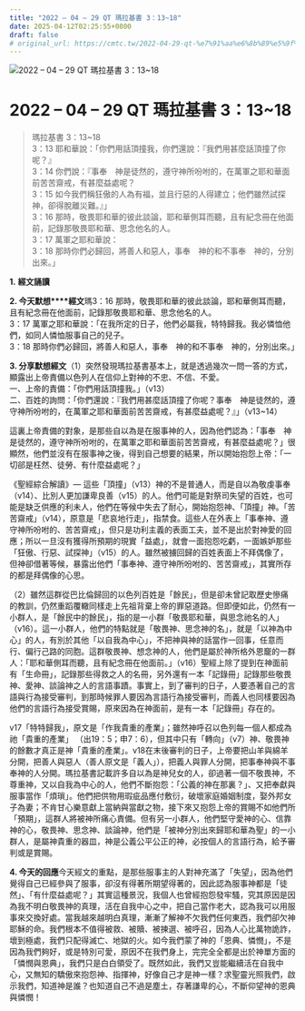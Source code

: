 ```yaml
---
title: "2022 – 04 – 29 QT 瑪拉基書 3：13~18"
date: 2025-04-12T02:25:55+0800
draft: false
# original_url: https://cmtc.tw/2022-04-29-qt-%e7%91%aa%e6%8b%89%e5%9f%ba%e6%9b%b8-3%ef%bc%9a1318
---
```


![2022 – 04 – 29 QT 瑪拉基書 3：13~18](/images/qt.jpg   "2022 – 04 – 29 QT 瑪拉基書 3：13~18")

# 2022 – 04 – 29 QT 瑪拉基書 3：13~18

> 瑪拉基書 3：13~18  
> 3：13 耶和華說：「你們用話頂撞我，你們還說：『我們用甚麼話頂撞了你呢？』  
> 3：14 你們說：『事奉　神是徒然的，遵守神所吩咐的，在萬軍之耶和華面前苦苦齋戒，有甚麼益處呢？  
> 3：15 如今我們稱狂傲的人為有福，並且行惡的人得建立；他們雖然試探　神，卻得脫離災難。』」  
> 3：16 那時，敬畏耶和華的彼此談論，耶和華側耳而聽，且有紀念冊在他面前，記錄那敬畏耶和華、思念他名的人。  
> 3：17 萬軍之耶和華說：  
> 3：18 那時你們必歸回，將善人和惡人，事奉　神的和不事奉　神的，分別出來。」

**1.** **經文誦讀**

**2. 今天默想****經文**瑪3：16 那時，敬畏耶和華的彼此談論，耶和華側耳而聽，且有紀念冊在他面前，記錄那敬畏耶和華、思念他名的人。  
3：17 萬軍之耶和華說：「在我所定的日子，他們必屬我，特特歸我。我必憐恤他們，如同人憐恤服事自己的兒子。  
3：18 那時你們必歸回，將善人和惡人，事奉　神的和不事奉　神的，分別出來。」

**3. 分享默想經文**（1）突然發現瑪拉基書基本上，就是透過幾次一問一答的方式，顯露出上帝責備以色列人在信仰上對神的不忠、不信、不愛。  
一、上帝的責備：「你們用話頂撞我。」（v13）  
二、百姓的詢問：「你們還說：『我們用甚麼話頂撞了你呢？事奉　神是徒然的，遵守神所吩咐的，在萬軍之耶和華面前苦苦齋戒，有甚麼益處呢？』」（v13~14）

這裏上帝責備的對象，是那些自以為是在服事神的人，因為他們認為：「事奉　神是徒然的，遵守神所吩咐的，在萬軍之耶和華面前苦苦齋戒，有甚麼益處呢？」很顯然，他們並沒有在服事神之後，得到自己想要的結果，所以開始抱怨上帝：「一切郤是枉然、徒勞、有什麼益處呢？」

《聖經綜合解讀》— 這些「頂撞」（v13）神的不是普通人，而是自以為敬虔事奉（v14）、比別人更加謙卑良善（v15）的人。他們可能是對祭司失望的百姓，也可能是缺乏供應的利未人，他們在等候中失去了耐心，開始抱怨神、「頂撞」神。「苦苦齋戒」（v14），原意是「悲哀地行走」，指禁食。這些人在外表上「事奉神、遵守神所吩咐的、苦苦齋戒」，但只是功利主義的表面工夫，並不是出於對神愛的回應；所以一旦沒有獲得所預期的現實「益處」，就會一面抱怨吃虧，一面嫉妒那些「狂傲、行惡、試探神」（v15）的人。雖然被擄回歸的百姓表面上不拜偶像了，但神卻借著等候，暴露出他們「事奉神、遵守神所吩咐的、苦苦齋戒」，其實所存的都是拜偶像的心思。

（2）雖然這群從巴比倫歸回的以色列百姓是「餘民」，但是卻未曾記取歷史慘痛的教訓，仍然重蹈覆轍同樣走上先祖背棄上帝的罪惡道路。但即便如此，仍然有一小群人，是「餘民中的餘民」，指的是一小群「敬畏耶和華，與思念祂名的人」（v16）。這一小群人，他們的特點就是「敬畏神、思念神的名」，就是「以神為中心」的人，有別於其他「以自我為中心」，不把神與神的話當作一回事，任意而行、偏行己路的同胞。這群敬畏神、想念神的人，他們是屬於神所格外恩竉的一群人：「耶和華側耳而聽，且有紀念冊在他面前。」（v16）聖經上除了提到在神面前有「生命冊」，記錄那些得救之人的名冊，另外還有一本「記錄冊」記錄那些敬畏神、愛神、談論神之人的言語事蹟。事實上，到了審判的日子，人要憑著自己的言語與行為接受審判，到那時候罪人要因為言語行為接受審判，而義人也同樣要因為他們的言語行為接受賞賜，原來因為在神面前，是有一本「記錄冊」存在的。

v17「特特歸我」，原文是「作我貴重的產業」；雖然神呼召以色列每一個人都成為祂「貴重的產業」 （出19：5；申7：6），但其中只有「轉向」（v7）神、敬畏神的餘數才真正是神「貴重的產業」。v18在末後審判的日子，上帝要把山羊與綿羊分開，把善人與惡人（善人原文是「義人」），把義人與罪人分開，把事奉神與不事奉神的人分開。瑪拉基書記載許多自以為是神兒女的人，卻過著一個不敬畏神，不尊重神，又以自我為中心的人，他們不斷抱怨：「公義的神在那裏？」、又把奉獻與服事當作「煩瑣」。他們把供物用瑕疵品應付敷衍，破壞家庭婚姻制度，娶外邦女子為妻；不肯甘心樂意獻上當納與當獻之物，接下來又抱怨上帝的賞賜不如他們所「預期」，這群人將被神所痛心責備。但有另一小群人，他們堅守愛神的心、信靠神的心，敬畏神、思念神、談論神，他們是「被神分別出來歸耶和華為聖」的一小群人，是屬神貴重的器皿，神是公義公平公正的神，必按個人的言語行為，給予審判或是賞賜。

**4. 今天的回應**今天經文的重點，是那些服事主的人對神充滿了「失望」，因為他們覺得自己已經參與了服事，卻沒有得著所期望得著的，因此認為服事神都是「徒然」、「有什麼益處呢？」其實這種景況，我個人也曾經抱怨發牢騷，究其原因是因為我不明白敬畏神的真理，活在自我中心之中，把自己當作老大，認為我可以用服事來交換好處。當我越來越明白真理，漸漸了解神不欠我們任何東西，我們卻欠神耶穌的命。我們根本不值得被救、被贖、被揀選、被呼召，因為人心比萬物詭詐，壞到極處，我們只配得滅亡、地獄的火。如今我們蒙了神的「恩典、憐憫」，不是因為我們夠好，或是特別可愛，原因不在我們身上，完完全全都是出於神單方面的「憐憫與恩典」，我們只是白白領受了。既然如此，我們又豈能繼續活在自我中心，又無知的驕傲來抱怨神、指揮神，好像自己才是神一樣？求聖靈光照我們，啟示我們，知道神是誰？也知道自己不過是塵土，存著謙卑的心，不斷仰望神的恩典與憐憫！